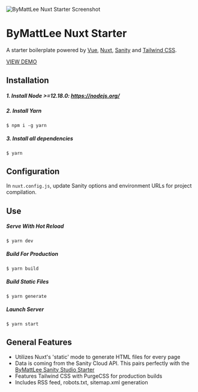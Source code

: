 ![ByMattLee Nuxt Starter Screenshot](http://hosted.bymattlee.com/github/bymattlee-nuxt-starter-screenshot.png)

# ByMattLee Nuxt Starter
A starter boilerplate powered by [Vue](https://vuejs.org/), [Nuxt](https://nuxtjs.org/), [Sanity](https://www.sanity.io/) and [Tailwind CSS](https://tailwindcss.com/).

[VIEW DEMO](https://bymattlee-nuxt-starter.netlify.app/)

## Installation
##### 1. Install Node >=12.18.0: <https://nodejs.org/>
##### 2. Install Yarn
```
$ npm i -g yarn
```
##### 3. Install all dependencies
```
$ yarn
```

## Configuration
In `nuxt.config.js`, update Sanity options and environment URLs for project compilation.

## Use
##### Serve With Hot Reload
```
$ yarn dev
```
##### Build For Production
```
$ yarn build
```
##### Build Static Files
```
$ yarn generate
```
##### Launch Server
```
$ yarn start
```

## General Features
* Utilizes Nuxt's 'static' mode to generate HTML files for every page
* Data is coming from the Sanity Cloud API. This pairs perfectly with the [ByMattLee Sanity Studio Starter](https://github.com/bymattlee/bymattlee-sanity-studio-starter)
* Features Tailwind CSS with PurgeCSS for production builds
* Includes RSS feed, robots.txt, sitemap.xml generation
